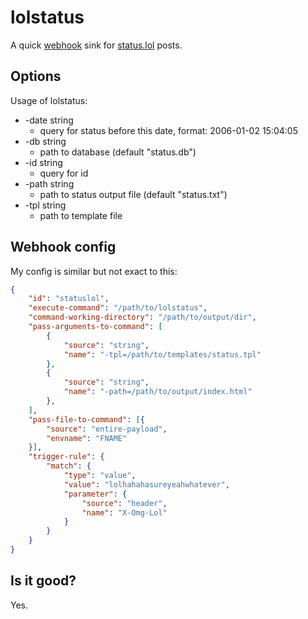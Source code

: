 # lolstatus

A quick [webhook](https://github.com/adnanh/webhook/) sink for [status.lol](https://status.lol) posts.

## Options

Usage of lolstatus:

* -date string
    * query for status before this date, format: 2006-01-02 15:04:05
* -db string
   	* path to database (default "status.db")
* -id string
   	* query for id
* -path string
   	* path to status output file (default "status.txt")
* -tpl string
   	* path to template file

## Webhook config

My config is similar but not exact to this:

```json
{
    "id": "statuslol",
    "execute-command": "/path/to/lolstatus",
    "command-working-directory": "/path/to/output/dir",
    "pass-arguments-to-command": [
        {
            "source": "string",
            "name": "-tpl=/path/to/templates/status.tpl"
        },
        {
            "source": "string",
            "name": "-path=/path/to/output/index.html"
        },
    ],
    "pass-file-to-command": [{
        "source": "entire-payload",
        "envname": "FNAME"
    }],
    "trigger-rule": {
        "match": {
            "type": "value",
            "value": "lolhahahasureyeahwhatever",
            "parameter": {
                "source": "header",
                "name": "X-Omg-Lol"
            }
        }
    }
}
```

## Is it good?

Yes.
